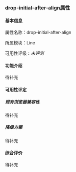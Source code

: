 ### drop-initial-after-align属性

#### 基本信息

属性名称：drop-initial-after-align

所属模块：Line

可用性评级：*未评测*

#### 功能介绍

待补充

#### 可用性评定

##### 现有浏览器兼容性

待补充

##### 降级方案

待补充

#### 综合评价

待补充